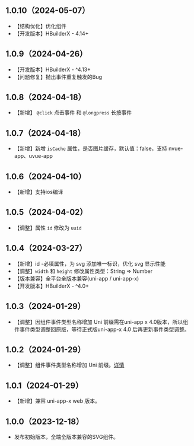 ## 1.0.10（2024-05-07）
- 【结构优化】优化组件
- 【开发版本】HBuilderX - 4.14+
## 1.0.9（2024-04-26）
- 【开发版本】HBuilderX - ^4.13+
- 【问题修复】抛出事件重复触发的Bug
## 1.0.8（2024-04-18）
- 【新增】 `@click` 点击事件 和 `@longpress` 长按事件
## 1.0.7（2024-04-18）
- 【新增】新增 `isCache` 属性，是否图片缓存，默认值：false，支持 nvue-app、uvue-app
## 1.0.6（2024-04-10）
- 【新增】支持ios编译
## 1.0.5（2024-04-02）
- 【调整】属性 `id` 修改为 `uuid`
## 1.0.4（2024-03-27）
- 【新增】id -必填属性，为 svg 添加唯一标识，优化 svg 显示性能
- 【调整】`width` 和 `height` 修改属性类型：String => Number
- 【版本兼容】全平台全版本兼容(uni-app / uni-app-x)
- 【开发版本】HBuilderX - ^4.0+
## 1.0.3（2024-01-29）
- 【调整】因组件事件类型名称增加 Uni 前缀需在uni-app x 4.0版本，所以组件事件类型调整回原版，等待正式版uni-app-x 4.0 后再更新事件类型调整。
## 1.0.2（2024-01-29）
- 【调整】组件事件类型名称增加 Uni 前缀。[详情](https://doc.dcloud.net.cn/uni-app-x/component/common.html#rename-event-type)
## 1.0.1（2024-01-29）
- 【新增】兼容 uni-app-x web 版本。
## 1.0.0（2023-12-18）
- 发布初始版本，全端全版本兼容的SVG组件。
